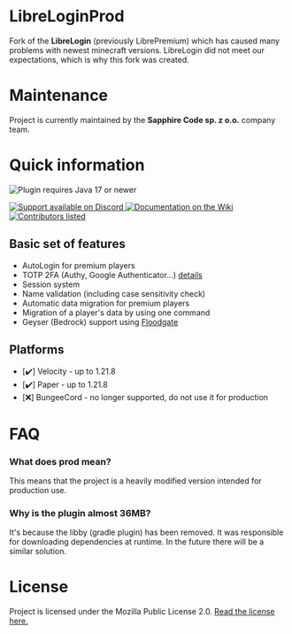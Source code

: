 
# LibreLoginProd

Fork of the **LibreLogin** (previously LibrePremium) which has caused many problems with newest minecraft versions.
LibreLogin did not meet our expectations, which is why this fork was created.

# Maintenance

Project is currently maintained by the **Sapphire Code sp. z o.o.** company team.

# Quick information

<img src="https://img.shields.io/badge/Java%20version-%2017+-blue?style=for-the-badge&logo=java&logoColor=white"
alt="Plugin requires Java 17 or newer"></img>

<a href="https://discord.gg/WTtEQneRJb">
<img src="https://img.shields.io/badge/Discord-%20SUPPORT-blue?style=for-the-badge&logo=discord&logoColor=white" 
alt="Support available on Discord"></img>
</a>
<a href="https://github.com/Navio1430/LibreLoginProd/wiki">
<img src="https://img.shields.io/badge/Documentation-555555?style=for-the-badge&logo=wikipedia" alt="Documentation on the Wiki"></img>
</a>

<a href="https://github.com/Navio1430/LibreLoginProd/graphs/contributors">
<img src="https://img.shields.io/badge/Contributors-Credits-blue?style=for-the-badge" 
alt="Contributors listed"></img>
</a>

## Basic set of features

- AutoLogin for premium players
- TOTP 2FA (Authy, Google Authenticator...) [details](https://github.com/Navio1430/LibreLoginProd/wiki/2FA)
- Session system
- Name validation (including case sensitivity check)
- Automatic data migration for premium players
- Migration of a player's data by using one command
- Geyser (Bedrock) support using [Floodgate](https://github.com/Navio1430/LibreLoginProd/wiki/Floodgate)

## Platforms
- [✔️] Velocity - up to 1.21.8
- [✔️] Paper - up to 1.21.8
- [❌] BungeeCord - no longer supported, do not use it for production

# FAQ

### What does prod mean?
This means that the project is a heavily modified version intended for production use.

### Why is the plugin almost 36MB?
It's because the libby (gradle plugin) has been removed.
It was responsible for downloading dependencies at runtime.
In the future there will be a similar solution.

# License

Project is licensed under the Mozilla Public License 2.0.
[Read the license here.](https://github.com/Navio1430/LibreLoginProd/blob/master/LICENSE)